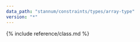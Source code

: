 ```yaml
---
data_path: "stannum/constraints/types/array-type"
version: "*"
---
```


{% include reference/class.md %}
